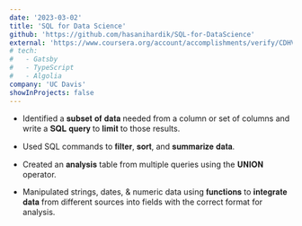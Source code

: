 ```yaml
---
date: '2023-03-02'
title: 'SQL for Data Science'
github: 'https://github.com/hasanihardik/SQL-for-DataScience'
external: 'https://www.coursera.org/account/accomplishments/verify/CDHVLQNBJXXX/'
# tech:
#   - Gatsby
#   - TypeScript
#   - Algolia
company: 'UC Davis'
showInProjects: false
---
```


- Identified a 𝐬𝐮𝐛𝐬𝐞𝐭 𝐨𝐟 𝐝𝐚𝐭𝐚 needed from a column or set of columns and write a 𝐒𝐐𝐋 𝐪𝐮𝐞𝐫𝐲 to 𝐥𝐢𝐦𝐢𝐭 to those results.

- Used SQL commands to 𝐟𝐢𝐥𝐭𝐞𝐫, 𝐬𝐨𝐫𝐭, and 𝐬𝐮𝐦𝐦𝐚𝐫𝐢𝐳𝐞 𝐝𝐚𝐭𝐚.

- Created an 𝐚𝐧𝐚𝐥𝐲𝐬𝐢𝐬 table from multiple queries using the 𝐔𝐍𝐈𝐎𝐍 operator.

- Manipulated strings, dates, & numeric data using 𝐟𝐮𝐧𝐜𝐭𝐢𝐨𝐧𝐬 to 𝐢𝐧𝐭𝐞𝐠𝐫𝐚𝐭𝐞 𝐝𝐚𝐭𝐚 from different sources into fields with the correct format for analysis.
